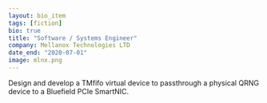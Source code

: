 ```yaml
---
layout: bio_item
tags: [fiction]
bio: true
title: "Software / Systems Engineer"
company: Mellanox Technologies LTD
date_end: "2020-07-01"
image: mlnx.png
---
```


Design and develop a TMfifo virtual device to passthrough a physical QRNG
device to a Bluefield PCIe SmartNIC.
